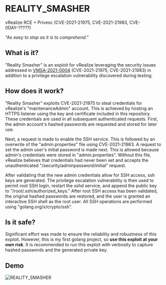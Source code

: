 # REALITY_SMASHER
vRealize RCE + Privesc (CVE-2021-21975, CVE-2021-21983, CVE-0DAY-?????)

*"As easy to stop as it is to comprehend."*

## What is it?
"Reality Smasher" is an exploit for vRealize leveraging the security issues addressed in [VMSA-2021-0004](https://www.vmware.com/security/advisories/VMSA-2021-0004.html) (CVE-2021-21975, CVE-2021-21983) in addition to a privilege escalation vulnerability discovered during testing.

## How does it work?
"Reality Smasher" exploits CVE-2021-21975 to steal credentials for vRealize's "maintenanceAdmin" account. This is achieved by hosting an HTTPS listener using the key and certificate included in this repository. These credentials are used in all subsequent authenticated requests. First, the admin account's hashed passwords are requested and stored for later use.

Next, a request is made to enable the SSH service. This is followed by an overwrite of the "admin.properties" file using CVE-2021-21983. A request to set the admin user's initial password is made next. This is allowed because admin's credentials were stored in "admin.properties". Without this file, vRealize believes that credentials had never been set and accepts the unauthenticated "/security/adminpassword/initial" request.

After validating that the new admin credentials allow for SSH access, ssh keys are generated. The privilege escalation vulnerability is then used to permit root SSH login, restart the sshd service, and append the public key to "/root/.ssh/authorized_keys." After root SSH access has been validated, the original hashed passwords are restored, and the user is granted an interactive SSH shell as the root user. All SSH operations are performed using "golang.org/x/crypto/ssh".

## Is it safe?
Significant effort was made to ensure the reliability and robustness of this exploit. However, this is my first golang project, so **use this exploit at your own risk**. It is recommended to run this exploit with verbosity to capture hashed passwords and the generated private key.

## Demo

![REALITY_SMASHER](https://user-images.githubusercontent.com/8302932/113794010-31c17e00-970f-11eb-9bf5-1ebe25d0ecb3.gif)
